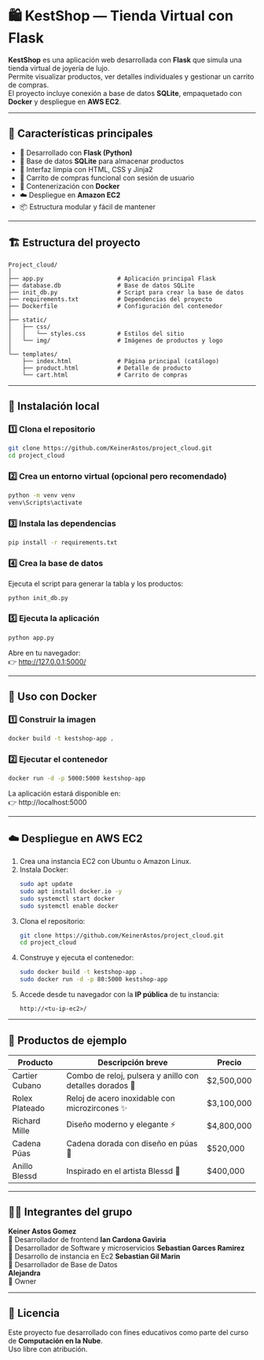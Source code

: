 # 🛍️ KestShop — Tienda Virtual con Flask

**KestShop** es una aplicación web desarrollada con **Flask** que simula una tienda virtual de joyería de lujo.  
Permite visualizar productos, ver detalles individuales y gestionar un carrito de compras.  
El proyecto incluye conexión a base de datos **SQLite**, empaquetado con **Docker** y despliegue en **AWS EC2**.

---

## 🚀 Características principales

- 🧩 Desarrollado con **Flask (Python)**  
- 💾 Base de datos **SQLite** para almacenar productos  
- 🎨 Interfaz limpia con HTML, CSS y Jinja2  
- 🛒 Carrito de compras funcional con sesión de usuario  
- 🐳 Contenerización con **Docker**  
- ☁️ Despliegue en **Amazon EC2**  
- 📦 Estructura modular y fácil de mantener  

---

## 🏗️ Estructura del proyecto

```
Project_cloud/
│
├── app.py                     # Aplicación principal Flask
├── database.db                # Base de datos SQLite
├── init_db.py                 # Script para crear la base de datos
├── requirements.txt           # Dependencias del proyecto
├── Dockerfile                 # Configuración del contenedor
│
├── static/
│   ├── css/
│   │   └── styles.css         # Estilos del sitio
│   └── img/                   # Imágenes de productos y logo
│
└── templates/
    ├── index.html             # Página principal (catálogo)
    ├── product.html           # Detalle de producto
    └── cart.html              # Carrito de compras
```

---

## 🧱 Instalación local

### 1️⃣ Clona el repositorio
```bash
git clone https://github.com/KeinerAstos/project_cloud.git
cd project_cloud
```

### 2️⃣ Crea un entorno virtual (opcional pero recomendado)
```bash
python -m venv venv
venv\Scripts\activate
```

### 3️⃣ Instala las dependencias
```bash
pip install -r requirements.txt
```

### 4️⃣ Crea la base de datos
Ejecuta el script para generar la tabla y los productos:

```bash
python init_db.py
```

### 5️⃣ Ejecuta la aplicación
```bash
python app.py
```

Abre en tu navegador:  
👉 http://127.0.0.1:5000/

---

## 🐳 Uso con Docker

### 1️⃣ Construir la imagen
```bash
docker build -t kestshop-app .
```

### 2️⃣ Ejecutar el contenedor
```bash
docker run -d -p 5000:5000 kestshop-app
```

La aplicación estará disponible en:  
👉 http://localhost:5000

---

## ☁️ Despliegue en AWS EC2

1. Crea una instancia EC2 con Ubuntu o Amazon Linux.  
2. Instala Docker:
   ```bash
   sudo apt update
   sudo apt install docker.io -y
   sudo systemctl start docker
   sudo systemctl enable docker
   ```
3. Clona el repositorio:
   ```bash
   git clone https://github.com/KeinerAstos/project_cloud.git
   cd project_cloud
   ```
4. Construye y ejecuta el contenedor:
   ```bash
   sudo docker build -t kestshop-app .
   sudo docker run -d -p 80:5000 kestshop-app
   ```
5. Accede desde tu navegador con la **IP pública** de tu instancia:
   ```
   http://<tu-ip-ec2>/
   ```

---

## 💎 Productos de ejemplo

| Producto         | Descripción breve                                         | Precio     |
|------------------|-----------------------------------------------------------|-------------|
| Cartier Cubano   | Combo de reloj, pulsera y anillo con detalles dorados 💎  | $2,500,000 |
| Rolex Plateado   | Reloj de acero inoxidable con microzircones ✨             | $3,100,000 |
| Richard Mille    | Diseño moderno y elegante ⚡️                              | $4,800,000 |
| Cadena Púas      | Cadena dorada con diseño en púas 💎                       | $520,000   |
| Anillo Blessd    | Inspirado en el artista Blessd 💍                         | $400,000   |

---

## 🧑‍💻 Integrantes del grupo

**Keiner Astos Gomez**  
💼 Desarrollador de frontend
**Ian Cardona Gaviria**  
💼 Desarrollador de Software y microservicios
**Sebastian Garces Ramirez**  
💼 Desarrollo de instancia en Ec2
**Sebastian Gil Marin**  
💼 Desarrollador de Base de Datos  
**Alejandra**  
💼 Owner 

---

## 📜 Licencia

Este proyecto fue desarrollado con fines educativos como parte del curso de **Computación en la Nube**.  
Uso libre con atribución.
